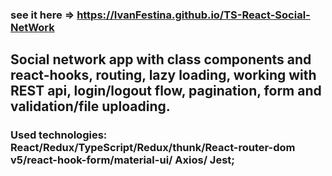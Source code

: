 ### see it here => https://IvanFestina.github.io/TS-React-Social-NetWork

## Social network app with class components and react-hooks, routing, lazy loading, working with REST api, login/logout flow, pagination, form and validation/file uploading.

###     Used technologies: React/Redux/TypeScript/Redux/thunk/React-router-dom v5/react-hook-form/material-ui/ Axios/ Jest; 
